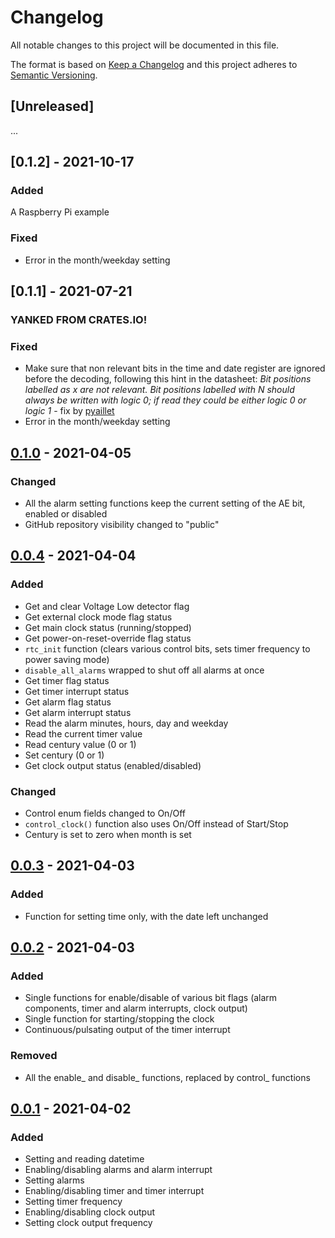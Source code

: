 # Changelog

All notable changes to this project will be documented in this file.

The format is based on [Keep a Changelog](http://keepachangelog.com/en/1.0.0/)
and this project adheres to [Semantic Versioning](http://semver.org/spec/v2.0.0.html).

## [Unreleased]
...

## [0.1.2] - 2021-10-17

### Added
A Raspberry Pi example

### Fixed
- Error in the month/weekday setting

## [0.1.1] - 2021-07-21

### YANKED FROM CRATES.IO!

### Fixed
- Make sure that non relevant bits in the time and date register are ignored before the decoding, following this hint in the datasheet: *Bit positions labelled as x are not relevant. Bit positions labelled with N should always be written with logic 0; if read they could be either logic 0 or logic 1* - fix by [pyaillet](https://github.com/pyaillet)
- Error in the month/weekday setting

## [0.1.0] - 2021-04-05

### Changed
- All the alarm setting functions keep the current setting of the AE bit, enabled or disabled
- GitHub repository visibility changed to "public"

## [0.0.4] - 2021-04-04

### Added
- Get and clear Voltage Low detector flag
- Get external clock mode flag status
- Get main clock status (running/stopped)
- Get power-on-reset-override flag status
- `rtc_init` function (clears various control bits, sets timer frequency to power saving mode)
- `disable_all_alarms` wrapped to shut off all alarms at once
- Get timer flag status
- Get timer interrupt status
- Get alarm flag status
- Get alarm interrupt status
- Read the alarm minutes, hours, day and weekday 
- Read the current timer value
- Read century value (0 or 1)
- Set century (0 or 1)
- Get clock output status (enabled/disabled)

### Changed
- Control enum fields changed to On/Off
- `control_clock()` function also uses On/Off instead of Start/Stop
- Century is set to zero when month is set
  

## [0.0.3] - 2021-04-03

### Added
- Function for setting time only, with the date left unchanged

## [0.0.2] - 2021-04-03

### Added 
- Single functions for enable/disable of various bit flags (alarm components, timer and alarm interrupts, clock output)
- Single function for starting/stopping the clock
- Continuous/pulsating output of the timer interrupt

### Removed
- All the enable_ and disable_ functions, replaced by control_ functions

## [0.0.1] - 2021-04-02

### Added
- Setting and reading datetime
- Enabling/disabling alarms and alarm interrupt
- Setting alarms
- Enabling/disabling timer and timer interrupt
- Setting timer frequency
- Enabling/disabling clock output
- Setting clock output frequency

[0.1.0]: https://github.com/nebelgrau77/pcf8563-rs/releases/tag/v0.1.2
[0.1.0]: https://github.com/nebelgrau77/pcf8563-rs/releases/tag/v0.1.0
[0.0.4]: https://github.com/nebelgrau77/pcf8563-rs/releases/tag/v0.0.4
[0.0.3]: https://github.com/nebelgrau77/pcf8563-rs/releases/tag/v0.0.3
[0.0.2]: https://github.com/nebelgrau77/pcf8563-rs/releases/tag/v0.0.2
[0.0.1]: https://github.com/nebelgrau77/pcf8563-rs/releases/tag/v0.0.1